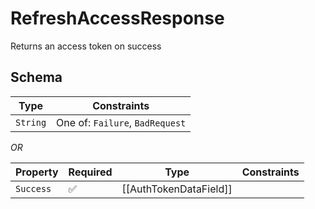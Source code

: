 # RefreshAccessResponse

Returns an access token on success

## Schema

| Type | Constraints |
| --- | --- |
| `String` | One of: `Failure`, `BadRequest` |

*OR*

| Property | Required | Type | Constraints |
| --- | --- | --- | --- |
| `Success` | ✅ | [[AuthTokenDataField]] |     | 


